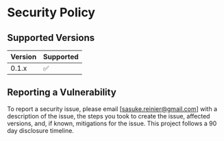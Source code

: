 # Security Policy

## Supported Versions

| Version | Supported          |
| ------- | ------------------ |
| 0.1.x   | :white_check_mark: |

## Reporting a Vulnerability

To report a security issue, please email [sasuke.reinier@gmail.com] with a description of the issue, the steps you took to create the issue, affected versions, and, if known, mitigations for the issue. This project follows a 90 day disclosure timeline.
